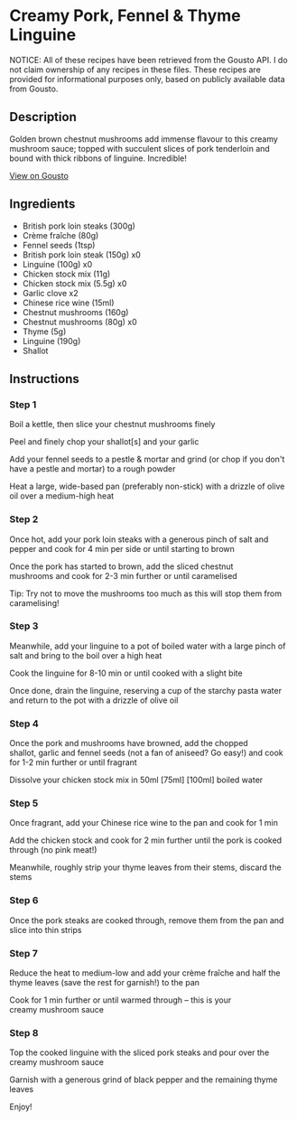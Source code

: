 # Creamy Pork, Fennel & Thyme Linguine

NOTICE: All of these recipes have been retrieved from the Gousto API. I do not claim ownership of any recipes in these files. These recipes are provided for informational purposes only, based on publicly available data from Gousto.

## Description

Golden brown chestnut mushrooms add immense flavour to this creamy mushroom sauce; topped with succulent slices of pork tenderloin and bound with thick ribbons of linguine. Incredible! 

[View on Gousto](https://www.gousto.co.uk/recipes/cookbook/creamy-pork-fennel-thyme-linguine)

## Ingredients

- British pork loin steaks (300g)
- Crème fraîche (80g)
- Fennel seeds (1tsp)
- British pork loin steak (150g) x0
- Linguine (100g) x0
- Chicken stock mix (11g)
- Chicken stock mix (5.5g) x0
- Garlic clove x2
- Chinese rice wine (15ml)
- Chestnut mushrooms (160g)
- Chestnut mushrooms (80g) x0
- Thyme (5g)
- Linguine (190g)
- Shallot

## Instructions


### Step 1

Boil a kettle, then slice your chestnut mushrooms finely

Peel and finely chop your shallot[s]<span class="text-danger"> </span>and your garlic

Add your fennel seeds to a pestle & mortar and grind (or chop if you don't have a pestle and mortar) to a rough powder

Heat a large, wide-based pan (preferably non-stick) with a drizzle of olive oil over a medium-high heat


### Step 2

Once hot, add your pork loin steaks with a generous pinch of salt and pepper and cook for 4 min per side or until starting to brown

Once the pork has started to brown, add the sliced chestnut mushrooms and cook for 2-3 min further or until caramelised

Tip: Try not to move the mushrooms too much as this will stop them from caramelising!


### Step 3

Meanwhile, add your linguine to a pot of boiled water with a large pinch of salt and bring to the boil over a high heat

Cook the linguine for 8-10 min or until cooked with a slight bite

Once done, drain the linguine, reserving a cup of the starchy pasta water and return to the pot with a drizzle of olive oil


### Step 4

Once the pork and mushrooms have browned, add the chopped shallot, garlic and fennel seeds (not a fan of aniseed? Go easy!) and cook for 1-2 min further or until fragrant

Dissolve your chicken stock mix in 50ml <span class="text-purple"><span class="text-danger">[75ml]</span> <span class="text-purple">[100ml]</span> </span>boiled water


### Step 5

Once fragrant, add your Chinese rice wine to the pan and cook for 1 min

Add the chicken stock and cook for 2 min further until the pork is cooked through (no pink meat!)

Meanwhile, roughly strip your thyme leaves from their stems, discard the stems


### Step 6

Once the pork steaks are cooked through, remove them from the pan and slice into thin strips


### Step 7

Reduce the heat to medium-low and add your crème fraîche and half the thyme leaves (save the rest for garnish!) to the pan

Cook for 1 min further or until warmed through – this is your creamy mushroom sauce

### Step 8

Top the cooked linguine with the sliced pork steaks and pour over the creamy mushroom sauce

Garnish with a generous grind of black pepper and the remaining thyme leaves

Enjoy!

